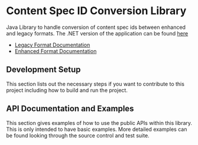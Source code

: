 # Content Spec ID Conversion Library

Java Library to handle conversion of content spec ids between enhanced and legacy formats.  The .NET version of the application can be found [here](https://github.com/SmarterApp/SC_ContentSpecId)

* [Legacy Format Documentation](https://www.smarterapp.org/documents/InterpretingSmarterBalancedStandardIDs.html)
* [Enhanced Format Documentation](https://www.smarterapp.org/documents/ContentSpecificationIdFormats.pdf)

## Development Setup
This section lists out the necessary steps if you want to contribute to this project including how to build and run the project.

## API Documentation and Examples
This section gives examples of how to use the public APIs within this library.  This is only intended to have basic examples.  More detailed examples can be found looking through the source control and test suite.


